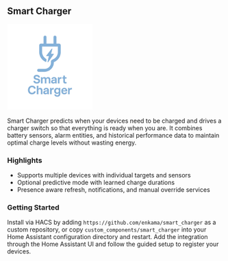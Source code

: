 ## Smart Charger

<img alt="Smart Charger logo" src="https://raw.githubusercontent.com/enkama/smart_charger/main/logo/icon.png" width="200">

Smart Charger predicts when your devices need to be charged and drives a charger switch so that everything is ready when you are. It combines battery sensors, alarm entities, and historical performance data to maintain optimal charge levels without wasting energy.

### Highlights

- Supports multiple devices with individual targets and sensors
- Optional predictive mode with learned charge durations
- Presence aware refresh, notifications, and manual override services

### Getting Started

Install via HACS by adding `https://github.com/enkama/smart_charger` as a custom repository, or copy `custom_components/smart_charger` into your Home Assistant configuration directory and restart. Add the integration through the Home Assistant UI and follow the guided setup to register your devices.
